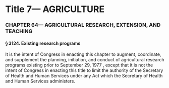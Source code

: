 
# Title 7— AGRICULTURE
### CHAPTER 64— AGRICULTURAL RESEARCH, EXTENSION, AND TEACHING
#### § 3124. Existing research programs

It is the intent of Congress in enacting this chapter to augment, coordinate, and supplement the planning, initiation, and conduct of agricultural research programs existing prior to September 29, 1977 , except that it is not the intent of Congress in enacting this title to limit the authority of the Secretary of Health and Human Services under any Act which the Secretary of Health and Human Services administers.
